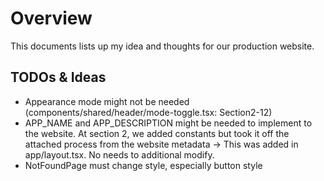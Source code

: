 # Overview

This documents lists up my idea and thoughts for our production website.

## TODOs & Ideas

- Appearance mode might not be needed (components/shared/header/mode-toggle.tsx: Section2-12)
- APP_NAME and APP_DESCRIPTION might be needed to implement to the website. At section 2, we added constants but took it off the attached process from the website metadata -> This was added in app/layout.tsx. No needs to additional modify.
- NotFoundPage must change style, especially button style
